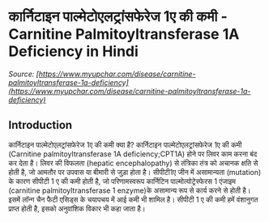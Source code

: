# कार्निटाइन पाल्मेटोएलट्रांसफेरेज 1ए की कमी - Carnitine Palmitoyltransferase 1A Deficiency in Hindi
_Source: [https://www.myupchar.com/disease/carnitine-palmitoyltransferase-1a-deficiency](https://www.myupchar.com/disease/carnitine-palmitoyltransferase-1a-deficiency)_

## Introduction
कार्निटाइन पाल्मेटोएलट्रांसफेरेज 1ए की कमी क्या है?
कार्निटाइन पाल्मेटोएलट्रांसफेरेज 1ए की कमी (Carnitine palmitoyltransferase 1A deficiency;CPT1A) होने पर लिवर काम करना बंद कर देता है। लिवर की विफलता (hepatic encephalopathy) से तंत्रिका तंत्र को अचानक क्षति से होती है, जो आमतौर पर उपवास या बीमारी से जुड़ा होता है। सीपीटी1ए जीन में असामान्यता (mutation) के कारण सीपीटी 1 ए की कमी होती है, जो परिणामस्वरूप कार्निटिन पाल्मोत्योट्रेस्फेरस 1 एंजाइम (carnitine palmitoyltransferase 1 enzyme)के असामान्य रूप से कार्य करने से होती है। इसमें लॉन्ग चैन फैटी एसिड्स के चयापचय में आई कमी भी शामिल है। सीपीटी 1 ए की कमी हमें वंशानुगत प्राप्त होती है, इसको अनुवांशिक विकार भी कहा जाता है।

